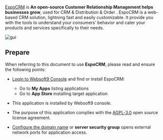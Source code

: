 [EspoCRM](https://www.espocrm.com/) is **An open-source Customer Relationship Management helps businesses grow**, used for CRM & Distribution & Order . EspoCRM is a web-based CRM solution, lightning fast and easily customizable. It provide you with the tools to understand your consumers’ behavior and cater your products and services specifically to their needs.


![gui](http://libs.websoft9.com/Websoft9/DocsPicture/en/espocrm/espocrm-gui-websoft9.jpg)


## Prepare

When referring to this document to use **EspoCRM**, please read and ensure the following points:

- [Login to Websoft9 Console](./login-console) and find or install EspoCRM:
  - Go to **My Apps** listing applications 
  - Go to **App Store** installing target application

- This application is installed by Websoft9 console.


- The purpose of this application complies with the [AGPL-3.0](https://opensource.org/licenses/AGPL-3.0) open source license agreement.


- [Configure the domain name](./domain-set) or **server security group** opens external network ports for application access.